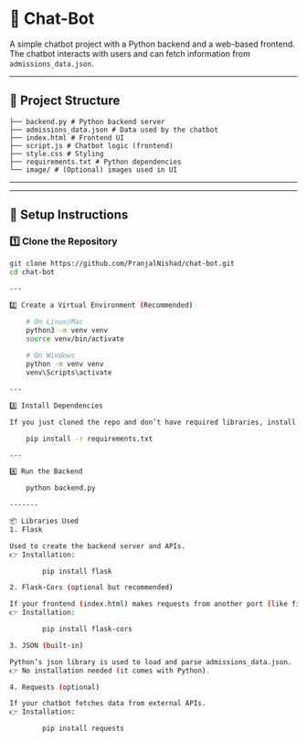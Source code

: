 # 🤖 Chat-Bot

A simple chatbot project with a Python backend and a web-based frontend.  
The chatbot interacts with users and can fetch information from `admissions_data.json`.

---

## 📂 Project Structure

    ├── backend.py # Python backend server
    ├── admissions_data.json # Data used by the chatbot
    ├── index.html # Frontend UI
    ├── script.js # Chatbot logic (frontend)
    ├── style.css # Styling
    ├── requirements.txt # Python dependencies
    └── image/ # (Optional) images used in UI


---


---

## 🚀 Setup Instructions

### 1️⃣ Clone the Repository

```bash
git clone https://github.com/PranjalNishad/chat-bot.git
cd chat-bot

---

2️⃣ Create a Virtual Environment (Recommended)

    # On Linux/Mac
    python3 -m venv venv
    source venv/bin/activate
    
    # On Windows
    python -m venv venv
    venv\Scripts\activate

---

3️⃣ Install Dependencies

If you just cloned the repo and don’t have required libraries, install everything from requirements.txt:

    pip install -r requirements.txt

---

4️⃣ Run the Backend

    python backend.py

-------

📦 Libraries Used
1. Flask

Used to create the backend server and APIs.
👉 Installation:

        pip install flask

2. Flask-Cors (optional but recommended)

If your frontend (index.html) makes requests from another port (like file:// or http://127.0.0.1:5500), you’ll need CORS support.
👉 Installation:

        pip install flask-cors

3. JSON (built-in)

Python’s json library is used to load and parse admissions_data.json.
👉 No installation needed (it comes with Python).

4. Requests (optional)

If your chatbot fetches data from external APIs.
👉 Installation:

        pip install requests








